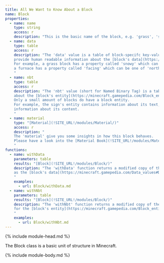 ```yaml
---
title: All We Want to Know About a Block
name: Block
properties:
  - name: name
    type: string
    access: r
    description: "This is the basic name of the block, e.g. 'grass', 'stone', or 'air'."
  - name: data
    type: table
    access: r
    description: "The 'data' value is a table of block-specifc key-value pairs that
    provide human readable information about the [block's data](https://minecraft.gamepedia.com/Data_values#Data).
    For example, a grass block has a property called 'snowy' which can be true or false, and
    a furnace has a property called 'facing' which can be one of 'north', 'east', 'south', and 'west'.
    "
  - name: nbt
    type: table
    access: r
    description: "The 'nbt' value (short for Named Binary Tag) is a table of block-specifc key-value pairs
    about the [block's entity](https://minecraft.gamepedia.com/Block_entity_format).
    Only a small amount of blocks do have a block entity.
    For example, the sign's entity contains information about its text, and the chest's entity contains
    information about its content.
    "
  - name: material
    type: "[Material](!SITE_URL!/modules/Material/)"
    access: r
    description: "
    The 'material' give you some insights in how this block behaves.
    Please have a look into the [Material Book](!SITE_URL!/modules/Material/) for more information.
    "
functions:
  - name: withData
    parameters: table
    results: "[Block](!SITE_URL!/modules/Block/)"
    description: "The 'withData' function returns a modified copy of the given block with the given table values
    as the [block's data](https://minecraft.gamepedia.com/Data_values#Data).
    "
    examples:
      - url: Block/withData.md
  - name: withNbt
    parameters: table
    results: "[Block](!SITE_URL!/modules/Block/)"
    description: "The 'withNbt' function returns a modified copy of the given block with the given table values
    for the [block's entity](https://minecraft.gamepedia.com/Block_entity_format).
    "
    examples:
      - url: Block/withNbt.md
---
```

{% include module-head.md %}

The Block class is a basic unit of structure in Minecraft.

{% include module-body.md %}
